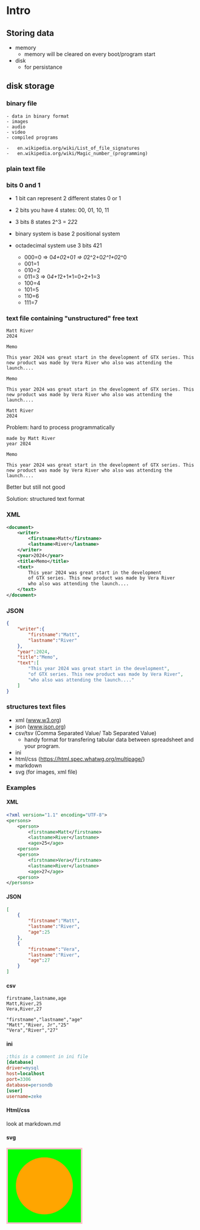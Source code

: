 # Intro

## Storing data

-   memory
    -   memory will be cleared on every boot/program start
-   disk
    -   for persistance

## disk storage

### binary file
    - data in binary format
    - images
    - audio
    - video
    - compiled programs

    -   en.wikipedia.org/wiki/List_of_file_signatures
    -   en.wikipedia.org/wiki/Magic_number_(programming)

### plain text file

### bits 0 and 1
-   1 bit can represent 2 different states 0 or 1
-   2 bits you have 4 states: 00, 01, 10, 11
-   3 bits 8 states 2^3 = 2*2*2
-   binary system is base 2 positional system

-   octadecimal system use 3 bits
        421
    -   000=0 => 0*4+0*2+0*1 => 0*2^2+0*2^1+0*2^0
    -   001=1
    -   010=2
    -   011=3 => 0*4+1*2+1*1=0+2+1=3
    -   100=4
    -   101=5
    -   110=6
    -   111=7

<div style="page-break-after:always;"></div>   

   

### text file containing "unstructured" free text

```
Matt River
2024

Memo

This year 2024 was great start in the development of GTX series. This
new product was made by Vera River who also was attending the launch....
```

```
Memo

This year 2024 was great start in the development of GTX series. This
new product was made by Vera River who also was attending the launch....

Matt River
2024
```

Problem: hard to process programmatically

```
made by Matt River
year 2024

Memo

This year 2024 was great start in the development of GTX series. This
new product was made by Vera River who also was attending the launch....
```

Better but still not good

<div style="page-break-after:always;"></div>

Solution: structured text format

### XML

```xml
<document>
    <writer>
        <firstname>Matt</firstname>
        <lastname>River</lastname>
    </writer>
    <year>2024</year>
    <title>Memo</title>
    <text>
        This year 2024 was great start in the development 
        of GTX series. This new product was made by Vera River
        who also was attending the launch....
    </text>
</document>
```

### JSON

```json
{
    "writer":{
        "firstname":"Matt",
        "lastname":"River"
    },
    "year":2024,
    "title":"Memo",
    "text":[
        "This year 2024 was great start in the development", 
        "of GTX series. This new product was made by Vera River",
        "who also was attending the launch...."
    ]
}
```
<div style="page-break-after:always;"></div>

### structures text files
-   xml (www.w3.org)
-   json (www.json.org)
-   csv/tsv (Comma Separated Value/ Tab Separated Value)
    - handy format for transfering tabular data between spreadsheet and your program.
-   ini
-   html/css (https://html.spec.whatwg.org/multipage/)
-   markdown
-   svg (for images, xml file)

### Examples

#### XML
```xml
<?xml version="1.1" encoding="UTF-8">
<persons>
    <person>
        <firstname>Matt</firstname>
        <lastname>River</lastname>
        <age>25</age>
    <person>
    <person>
        <firstname>Vera</firstname>
        <lastname>River</lastname>
        <age>27</age>
    <person>
</persons>
```

#### JSON

```json
[
    {
        "firstname":"Matt",
        "lastname":"River",
        "age":25
    },
    {
        "firstname":"Vera",
        "lastname":"River",
        "age":27
    }
]
```
<div style="page-break-after:always;"></div>

#### csv

```csv
firstname,lastname,age
Matt,River,25
Vera,River,27
```

```csv
"firstname","lastname","age"
"Matt","River, Jr","25"
"Vera","River","27"
```

#### ini
```ini
;this is a comment in ini file
[database]
driver=mysql
host=localhost
port=3306
database=persondb
[user]
username=zeke
```

#### Html/css
look at markdown.md

#### svg

<svg width="200" height="200">
    <rect x="2" y="2" width="196" height="196"
        fill="lime" stroke-width="4" stroke="pink" />
    <circle cx="100" cy="100" r="75" fill="orange" />
</svg>
